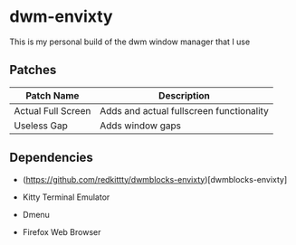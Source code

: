# dwm-envixty

This is my personal build of the dwm window manager that I use

## Patches

| Patch Name         | Description                              |
|--------------------|------------------------------------------|
| Actual Full Screen | Adds and actual fullscreen functionality |
| Useless Gap        | Adds window gaps                         |


## Dependencies

- (https://github.com/redkittty/dwmblocks-envixty)[dwmblocks-envixty]

- Kitty Terminal Emulator

- Dmenu

- Firefox Web Browser

